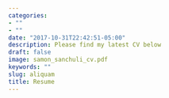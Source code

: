 ```yaml
---
categories:
- ""
- ""
date: "2017-10-31T22:42:51-05:00"
description: Please find my latest CV below
draft: false
image: samon_sanchuli_cv.pdf
keywords: ""
slug: aliquam
title: Resume
---
```

